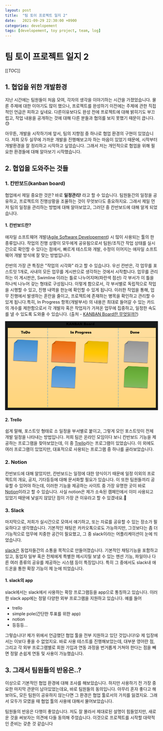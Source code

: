 ```yaml
---
layout: post
title:  "팀 토이 프로젝트 일지 2"
date:   2021-09-29 22:30:00 +0900
categories: developement
tags: [developement, toy project, team, log]
---
```

# 팀 토이 프로젝트 일지 2

[[_TOC_]]

## 1. 협업을 위한 개발환경

 지난 시간에는 팀원들이 처음 모여, 각자의 생각을 이야기하는 시간을 가졌었습니다. 물론 주제에 대한 이야기도 많이 했으나, 프로젝트를 완성하기 이전에는 주제에 관한 직접적인 언급은 피하고 싶네요. 다른이유보다도 완성 전에 프로젝트에 대해 밝히기도 부끄럽고, 작업 내용을 공개하는 것에 대해 다른 분들과 협의를 보지 못했기 때문이 큽니다.😓

아무튼, 개발을 시작하기에 앞서, 팀의 지향점 중 하나로 협업 환경의 구현이 있었습니다. 저희 모두 실무에 가까운 개발을 진행해보고자 하는 마음이 있었기 때문에, 시작부터 개발환경을 잘 정리하고 시작하고 싶었습니다. 그래서 저는 개인적으로 협업을 위해 필요한 환경들에 대해 알아보기 시작했습니다.

## 2. 협업을 도와주는 것들

### 1. 칸반보드(kanban board)

협업에서 제일 중요한 것은? 바로 **일정관리!** 라고 할 수 있습니다. 팀원들간의 일정을 공유하고, 프로젝트의 진행상황을 조율하는 것이 무엇보다도 중요하지요. 그래서 제일 먼저 팀의 일정을 관리하는 방법에 대해 알아보았고, 그러던 중 칸반보드에 대해 알게 되었습니다.

#### 1. 칸반보드란? 

애자일 소프트웨어 개발([Agile Software Developement](https://ko.wikipedia.org/wiki/%EC%95%A0%EC%9E%90%EC%9D%BC_%EC%86%8C%ED%94%84%ED%8A%B8%EC%9B%A8%EC%96%B4_%EA%B0%9C%EB%B0%9C)) 시 많이 사용되는 툴의 한 종류입니다. 작업의 진행 상황이 모두에게 공유됨으로서 팀원/조직간 작업 상태를 실시간으로 확인할 수 있다는 점에서, 빠르게 테스트와 개발, 수정이 이어지는 애자일 소프트웨어 개발 방식에 잘 맞는 방법입니다.

칸반의 가장 큰 특징은 "작업의 시각화" 라고 할 수 있습니다. 우선 칸반은, 각 업무를 포스트잇 1개로, 사내의 모든 업무를 게시판으로 생각하는 것에서 시작합니다. 업무를 관리하는 이 게시판은, Swimline 이라는 틀로 나누어지며(파란색 점선) 각 부서가 이 틀을 하나씩 나누어 갖는 형태로 구성됩니다. 이렇게 함으로서, 각 부서별로 독립적으로 작업을 시행할 수 있고, 진행 내역을 한눈에 확인할 수 있게 됩니다. 이러한 작업을 통해, 업무 진행에서 발생하는 혼란을 줄이고, 프로젝트에 존재하는 병목을 확인하고 관리할 수 있게 됩니다.특히, In Progress 항목(개발부서) 의 내용은 최대로 들어갈 수 있는 카드의 개수를 제한함으로서 각 개발자 혹은 작업자가 가져온 업무에 집중하고, 일정한 속도를 낼 수 있도록 도와줄 수 있습니다. (출처 - [KANBAN Board란 무엇일까?](https://pleasuredev.tistory.com/6))

![image-20210929173452956](2021-09-29-team_toy_project_log_2.assets/image-20210929173452956.png)

#### 2. Trello

쉽게 말해, 포스트잇 형태로 소 일정을 부서별로 붙이고, 그렇게 모인 포스트잇이 전체 개발 일정을 나타내는 방법입니다. 저희 팀은 온라인 모임이다 보니 칸반보드 기능을 제공하는 프로그램을 찾아보았는데, 이 중 [Trello](https://trello.com/seonggeunleesworkspace/home)라는 프로그램이 있었습니다. 이 외에도 여러 프로그램이 있었지만, 대표적으로 사용되는 프로그램 중 하나를 골라보았습니다.

### 2. Notion

칸반보드에 대해 알았지만, 칸반보드는 일정에 대한 양식이기 때문에 일정 이외의 프로젝트의 개요, 공지, 기타등등에 대해 문서화할 필요가 있습니다. 이 또한 팀원들끼리 공유할 수 있어야 하는데, 이러한 기능을 제공하는 사이트 중 가장 유명한 곳이 바로 [Notion](https://www.notion.so/ko-kr/product?utm_source=google&utm_campaign=10805039169&utm_medium=104440699897&utm_content=456357960409&utm_term=notion&targetid=aud-1188813422817%3Akwd-312974742&gclid=CjwKCAjwndCKBhAkEiwAgSDKQagGccxPf6-tdK3CDDO-I5XEos8-9DOwlb6cGnDqehcYz0Y9Vy0M2RoCqiMQAvD_BwE)이라고 할 수 있습니다. 사실 notion은 제가 소속된 캠페인에서 이미 사용되고 있었기 때문에 낯설지 않았단 점이 가장 큰 이유라고 할 수 있겠네요.🤗

### 3. Slack

마지막으로, 저희가 실시간으로 모여서 얘기하고, 또는 자료를 공유할 수 있는 장소가 필요하다고 생각했습니다. 기본적인 채팅은 카카오톡으로도 가능하지만, 그것보다는 좀 더 기능적으로 업무에 치중한 공간이 필요했고, 그 중 slack이라는 어플리케이션이 눈에 띄었습니다.

[slack은](https://slack.com/intl/ko-kr/) 동업자들간의 소통을 목적으로 만들어졌습니다. 기본적인 채팅기능을 포함하고 있고, 동업자 일부 혹은 전체에게 특별한 메시지릴 보낼 수 있는 멘션 기능, 파일이나 다른 여러 종류의 공유를 제공하는 시스템 등이 특징입니다. 특히 그 중에서도 slack내 애드온을 통한 확장 기능이 제 눈에 띄었습니다.

#### 1. slack의 app

slack에서는 slack에서 사용하는 확장 프로그램등을 app으로 통칭하고 있습니다. 이러한 slack app에는 정말 다양한 외부 프로그램을 지원하고 있습니다. 예를 들어

- trello
- simple pole(간단한 투표를 위한 app)
- notion
- 등등등...

그렇습니다! 제가 위에서 언급했던 협업 툴을 전부 지원하고 있던 것입니다!:open_mouth: 제 입장에서는 이보다 좋을 수 없었지요. 바로 사용 테스트를 진행해보았는데, 대부분 영어란 점, 그리고 각 외부 프로그램별로 회원 가입과 연동 과정을 번거롭게 거쳐야 한다는 점을 빼면 정말 손쉽게 연동 및 사용이 가능했습니다. 

## 3. 그래서 팀원들의 반응은..?

이상으로 기본적인 협업 환경에 대해 조사를 해보았습니다. 하지만 사용하기 전 가장 중요한 마지막 관문이 남아있었는데요, 바로 팀원들의 동의입니다. 아무리 혼자 좋다고 해보아도, 모든 팀원이 공유하지 않는다면 그 환경은 협업 툴로서의 가치를 잃겠지요. 그래서 모두가 모였을 때 협업 툴의 사용에 대해서 물어보았습니다.

팀원들의 반응은 다행이 좋았습니다. 저도 잘 몰라서 제대로된 설명이 힘들었지만, 새로운 것을 써보자는 의견에 다들 동의해 주었습니다. 이것으로 프로젝트를 시작할 대략적인 준비는 갖춘 것 같습니다

 

